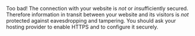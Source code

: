 Too bad! The connection with your website is *not* or *in*sufficiently 
secured. Therefore information in transit between your website and its 
visitors is *not* protected against eavesdropping and tampering. You should 
ask your hosting provider to enable HTTPS and to configure it securely.
